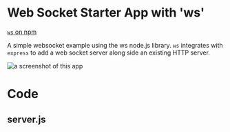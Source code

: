 # Web Socket Starter App with 'ws'

[`ws` on npm](https://www.npmjs.com/package/ws)

A simple websocket example using the ws node.js library. `ws` integrates with `express` to add a web socket server along side an existing HTTP server.

![a screenshot of this app](https://cdn.glitch.com/749e955d-594b-4f7d-b4a5-41e388f38c85%2FScreen%20Shot%202019-04-01%20at%2022.06.27.png?1554181601536)

# Code

## server.js